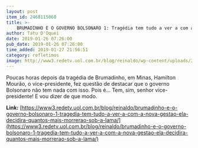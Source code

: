 ```yaml
---
layout: post
item_id: 2468115060
title: >-
    BRUMADINHO E O GOVERNO BOLSONARO 1: Tragédia tem tudo a ver a com a nova gestão. Ela decidirá quantos mais morrerão sob a lama
author: Tatu D'Oquei
date: 2019-01-26 07:26:00
pub_date: 2019-01-26 07:26:00
time_added: 2019-01-27 21:56:51
category: refletimos
image: http://www3.redetv.uol.com.br/blog/reinaldo/wp-content/uploads/2019/01/brumadinho-e-o-governo-bolsonaro-1-tragedia-tem-tudo-a-ver-a-com-a-nova-gestao-ela-decidira-quantos-mais-morrerao-sob-a-lama.jpg
---
```


Poucas horas depois da tragédia de Brumadinho, em Minas, Hamilton Mourão, o vice-presidente, fez questão de destacar que o governo Bolsonaro não tem nada com isso. Pois é… Tem, sim, senhor vice-presidente! E vou dizer de que modo.

**Link:** [https://www3.redetv.uol.com.br/blog/reinaldo/brumadinho-e-o-governo-bolsonaro-1-tragedia-tem-tudo-a-ver-a-com-a-nova-gestao-ela-decidira-quantos-mais-morrerao-sob-a-lama/](https://www3.redetv.uol.com.br/blog/reinaldo/brumadinho-e-o-governo-bolsonaro-1-tragedia-tem-tudo-a-ver-a-com-a-nova-gestao-ela-decidira-quantos-mais-morrerao-sob-a-lama/)

